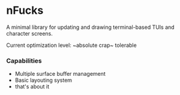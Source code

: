 # nFucks

A minimal library for updating and drawing terminal-based TUIs and character screens.

Current optimization level: ~absolute crap~ tolerable

### Capabilities
+ Multiple surface buffer management
+ Basic layouting system
+ that's about it
